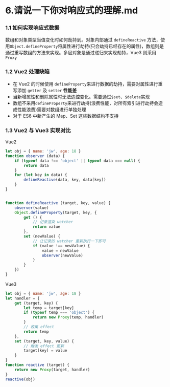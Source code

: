 # 6.请说一下你对响应式的理解.md

### 1.1 如何实现响应式数据

数组和对象类型当值变化时如何劫持到。对象内部通过 `defineReactive` 方法，使用`Object.defineProperty`将属性进行劫持(只会劫持已经存在的属性)，数组则是通过重写数组的方法来实现。多层对象是通过递归来实现劫持，Vue3 则采用`Proxy`

### 1.2 Vue2 处理缺陷

- 在 Vue2 的时候使用 `defineProperty`来进行数据的劫持，需要对属性进行重写添加 `getter` 及 `setter` **性能差**
- 当新增属性和删除属性时无法边控变化。需要通过`$set`、`$delete`实现
- 数组不采用`defineProperty`来进行劫持(浪费性能，对所有索引进行劫持会造成性能浪费)需要对数组进行单独处理
- 对于 ES6 中新产生的 Map、Set 这些数据结构不支持

### 1.3 Vue2 与 Vue3 实现对比

Vue2

```javascript
let obj = { name: 'jw', age: 18 }
function observer (data) {
    if (typeof data !== 'object' || typeof data === null) {
        return data
    }
    for (let key in data) {
        defineReactive(data, key, data[key])
    }
}


function defineReactive (target, key, value) {
    observer(value)
    Object.defineProperty(target, key, {
        get () {
            // 记录渲染 watcher
            return value
        },
        set (newValue) {
            // 让记录的 watcher 重新执行一下即可
            if (value !== newValue) {
                value = newValue
                observer(newValue)
            }
        }
    })
}
```

Vue3

```javascript
let obj = { name: 'jw', age: 18 }
let handler = {
    get (target, key) {
        let temp = target[key]
        if (typeof temp === 'object') {
            return new Proxy(temp, handler)
        }
        // 收集 effect
        return temp
    },
    set (target, key, value) {
        // 触发 effect 更新
        target[key] = value
    }
}
function reactive (target) {
    return new Proxy(target, handler)
}
reactive(obj)
```